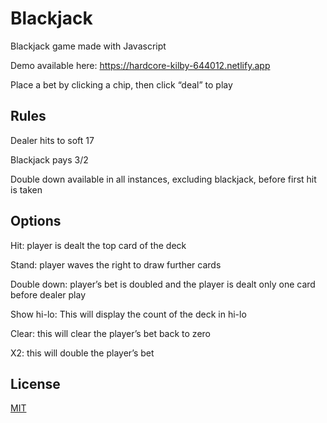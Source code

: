 # Blackjack

Blackjack game made with Javascript

Demo available here: https://hardcore-kilby-644012.netlify.app

Place a bet by clicking a chip, then click “deal” to play

## Rules

Dealer hits to soft 17

Blackjack pays 3/2

Double down available in all instances, excluding blackjack, before first hit is taken

## Options

Hit: player is dealt the top card of the deck

Stand: player waves the right to draw further cards

Double down: player’s bet is doubled and the player is dealt only one card before dealer play

Show hi-lo: This will display the count of the deck in hi-lo

Clear: this will clear the player’s bet back to zero

X2: this will double the player’s bet

## License

[MIT](https://choosealicense.com/licenses/mit/)
